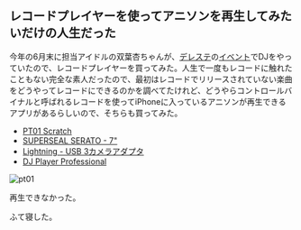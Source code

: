 ## レコードプレイヤーを使ってアニソンを再生してみたいだけの人生だった

今年の6月末に担当アイドルの双葉杏ちゃんが、[デレステ](http://cinderella.idolmaster.jp/sl-stage/)の[イベント](https://twitter.com/imascg_stage/status/880673560901169153)でDJをやっていたので、レコードプレイヤーを買ってみた。人生で一度もレコードに触れたこともない完全な素人だったので、最初はレコードでリリースされていない楽曲をどうやってレコードにできるのかを調べてたけれど、どうやらコントロールバイナルと呼ばれるレコードを使ってiPhoneに入っているアニソンが再生できるアプリがあるらしいので、そちらも買ってみた。

- [PT01 Scratch](http://numark.jp/pt01-scratch/)
- [SUPERSEAL SERATO - 7"](https://www.thudrumble.com/collections/serato-products/products/super-seal-serato-7)
- [Lightning - USB 3カメラアダプタ](https://www.apple.com/jp/shop/product/MK0W2AM/A/lightning-usb-3%E3%82%AB%E3%83%A1%E3%83%A9%E3%82%A2%E3%83%80%E3%83%97%E3%82%BF?fnode=97)
- [DJ Player Professional](https://itunes.apple.com/jp/app/dj-player-professional/id339810085?mt=8)

![pt01]({{site.baseurl}}/images/pt01.jpg)

再生できなかった。

ふて寝した。

